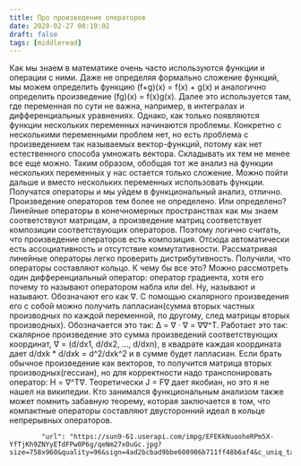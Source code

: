 ```yaml
---
title: Про произведение операторов
date: 2020-02-27 00:19:02
draft: false
tags: [middleread]
---
```


Как мы знаем в математике очень часто используются функции и операции с ними. Даже не определяя формально сложение функций, мы можем определить функцию (f+g)(x) = f(x) + g(x) и аналогично определить произведение (fg)(x) = f(x)g(x). Далее это используется там, где переменная по сути не важна, например, в интегралах и дифференциальных уравнениях. Однако, как только появляются функции нескольких переменных начинаются проблемы. Конкретно с несколькими переменными проблем нет, но есть проблема с произведением так называемых вектор-функций, потому как нет естественного способа умножать вектора. Складывать их тем не менее все еще можно. Таким образом, обобщая тот же анализ на функции нескольких переменных у нас остается только сложение. Можно пойти дальше и вместо нескольких переменных использовать функции. Получатся операторы и мы уйдем в функциональный анализ, отлично. Произведение операторов тем более не определено. Или определено? Линейные операторы в конечномерных пространствах как мы знаем соответствуют матрицам, а произведение матриц соответствует композиции соответствующих операторов. Поэтому логично считать, что произведение операторов есть композиция. Отсюда автоматически есть ассоциативность и отсутствие коммутативности. Рассматривая линейные операторы легко проверить дистрибутивность. Получили, что операторы составляют кольцо. К чему бы все это?
Можно рассмотреть один дифференциальный оператор: оператор градиента, хотя его почему то называют оператором набла или del. Ну, называют и называют. Обозначают его как ∇. С помощью скалярного произведения его с собой можно получить лапласиан(сумма вторых частных производных по каждой переменной, по другому, след матрицы вторых производных). Обозначается это так: Δ = ∇ · ∇ = ∇∇^T. Работает это так: скалярное произведение это сумма произведений соответствующих координат, ∇ = (d/dx1, d/dx2, ..., d/dxn), в квадрате каждая координата дает d/dxk * d/dxk = d^2/dxk^2 и в сумме будет лапласиан. Если брать обычное произведение как векторов, то получится матрица вторых производных(гессиан), но для корректности надо транспонировать оператор: H = ∇^T∇. Теоретически J = F∇ дает якобиан, но это я не нашел на википедии.
Кто занимался функциональным анализом также может помнить забавную теорему, которая заключается в том, что компактные операторы составляют двусторонний идеал в кольце непрерывных операторов.

            "url": "https://sun9-61.userapi.com/impg/EFEKkNuooheRPm5X-YfTjKh9ZNYyETdFPw0P6g/qeNm27x0uGc.jpg?size=758x960&quality=96&sign=4ad2bcbad9bbe600906b711ff48b6af4&c_uniq_tag=URxMcFhb3K8GpAfUAiZK2cKXUh6zucoD8kr1yLzeq3o&type=album",
